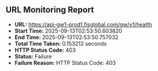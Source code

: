 ## URL Monitoring Report

- **URL:** https://api-gw1-prod1.fisglobal.com/gw/v1/health
- **Start Time:** 2025-09-13T02:53:50.603820
- **End Time:** 2025-09-13T02:53:50.757032
- **Total Time Taken:** 0.153212 seconds
- **HTTP Status Code:** 403
- **Status:** Failure
- **Failure Reason:** HTTP Status Code: 403

